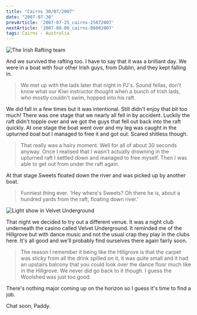 ```yaml
---
title: "Cairns 30/07/2007"
date: "2007-07-30"
prevArticle: '2007-07-25_cairns-25072007'
nextArticle: '2007-08-06_cairns-06082007'
tags: Cairns - Australia
---
```

![The Irish Rafting team](/images/rafting.jpg "The Irish Rafting team")

And we survived the rafting too. I have to say that it was a brilliant day. We were in a boat with four other Irish guys, from Dublin, and they kept falling in.
> We met up with the lads later that night in PJ's. Sound fellas, don't know what our Kiwi instructor thought when a bunch of Irish lads, who mostly couldn't swim, hopped into his raft.

We did fall in a few times but it was intentional. Still didn't enjoy that bit too much! There was one stage that we nearly all fell in by accident. Luckily the raft didn't topple over and we got the guys that fell out back into the raft quickly. At one stage the boat went over and my leg was caught in the upturned boat but I managed to free it and got out. Scared shitless though.
> That really was a hairy moment. Well for all of about 30 seconds anyway. Once I realised that I wasn't actually drowning in the upturned raft I settled down and managed to free myself. Then I was able to get out from under the raft again.

At that stage Sweets floated down the river and was picked up by another boat.
> Funniest thing ever. 'Hey where's Sweets? Oh there he is, about a hundred yards from the raft, floating down river.'

![Light show in Velvet Underground](/images/velvet.jpg "Light show in Velvet Underground")

That night we decided to try out a different venue. It was a night club underneath the casino called Velvet Underground. It reminded me of the Hillgrove but with dance music and not the usual crap they play in the clubs here. It's all good and we'll probably find ourselves there again fairly soon.
> The reason I remember it being like the Hillgrove is that the carpet was sticky from all the drink spilled on it, it was quite small and it had an upstairs balcony that you could look over the dance floor much like in the Hillgrove. We never did go back to it though. I guess the Woolshed was just too good.

There's nothing major coming up on the horizon so I guess it's time to find a job.

Chat soon,
Paddy.